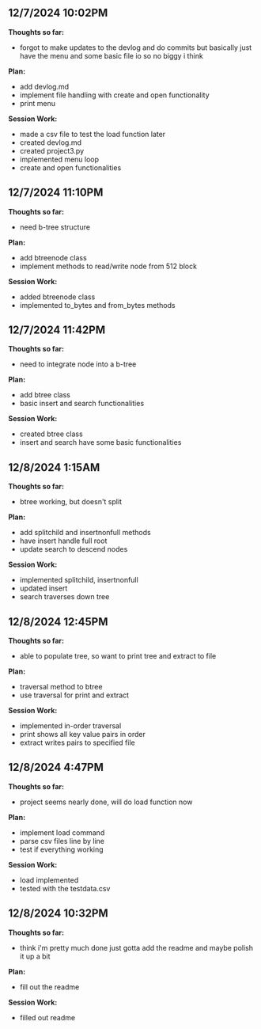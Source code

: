 ## 12/7/2024 10:02PM
**Thoughts so far:**
- forgot to make updates to the devlog and do commits but basically just have the menu and some basic file io so no biggy i think

**Plan:**
- add devlog.md
- implement file handling with create and open functionality
- print menu

**Session Work:**
- made a csv file to test the load function later
- created devlog.md
- created project3.py
- implemented menu loop
- create and open functionalities

## 12/7/2024 11:10PM
**Thoughts so far:**
- need b-tree structure

**Plan:**
- add btreenode class
- implement methods to read/write node from 512 block

**Session Work:**
- added btreenode class
- implemented to_bytes and from_bytes methods

## 12/7/2024 11:42PM
**Thoughts so far:**
- need to integrate node into a b-tree

**Plan:**
- add btree class
- basic insert and search functionalities

**Session Work:**
- created btree class
- insert and search have some basic functionalities

## 12/8/2024 1:15AM
**Thoughts so far:**
- btree working, but doesn't split

**Plan:**
- add splitchild and insertnonfull methods
- have insert handle full root
- update search to descend nodes

**Session Work:**
- implemented splitchild, insertnonfull
- updated insert
- search traverses down tree

## 12/8/2024 12:45PM
**Thoughts so far:**
- able to populate tree, so want to print tree and extract to file

**Plan:**
- traversal method to btree
- use traversal for print and extract

**Session Work:**
- implemented in-order traversal
- print shows all key value pairs in order
- extract writes pairs to specified file

## 12/8/2024 4:47PM
**Thoughts so far:**
- project seems nearly done, will do load function now

**Plan:**
- implement load command
- parse csv files line by line
- test if everything working

**Session Work:**
- load implemented
- tested with the testdata.csv

## 12/8/2024 10:32PM
**Thoughts so far:**
- think i'm pretty much done just gotta add the readme and maybe polish it up a bit

**Plan:**
- fill out the readme

**Session Work:**
- filled out readme